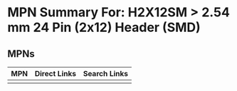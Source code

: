



# MPN Summary For: H2X12SM > 2.54 mm 24 Pin (2x12) Header (SMD)

## MPNs
  

|MPN|Direct Links|Search Links|
| :--- | :--- | :--- |
||||
